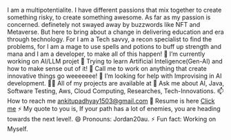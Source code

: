 I am a multipotentialite. I have different passions that mix together to create something risky, to create something awesome. As far as my passion is concerned. definetely not swayed away by buzzwords like NFT and Metaverse. But here to bring about a change in delivering education and era through technology. For I am a Tech savvy, a recon specialist to find the problems, for I am a mage to use spells and potions to buff up strength and mana and I am a developer, to make all of this happen!
🔭 I’m currently working on AI/LLM projet
🌱 Trying to learn Artificial Inteligence(Gen-AI) and how to make sense out of it!
👯 Call me to work on anything that create innovative things go weeeeeee!
🤝 I’m looking for help with Improvising in AI development.
👨‍💻 All of my projects are available at 
💬 Ask me about AI, Java, Software Testing, Aws, Cloud Computing, Researches, Tech-Innovations.
📫 How to reach me ankitupadhyay1503@gmail.com
📄 Resume is here [Click me](https://drive.google.com/file/d/18s8ds1OP1uNWyJqAbecoEMjSu1d0OSiO/view?usp=drivesdk)
⚡ My quote to you is, If your path has a lot of enemies, you are heading towards the next level!.
😄 Pronouns: Jordan20au.
⚡ Fun fact: Working on Myself.
